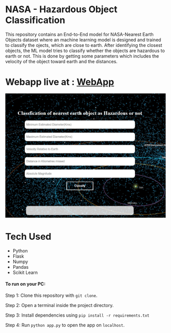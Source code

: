 # NASA - Hazardous Object Classification
   This repository contains an End-to-End model for NASA-Nearest Earth Objects dataset where an machine learning model is designed and trained to classify the ojects, which are close to earth.
   After identifying the closest objects, the ML model tries to classify whether the objects are hazardous to earth or not. This is done by getting some parameters which includes the velocity of the object toward earth
   and the distances.
   
# Webapp live at : [WebApp](https://nasa-hazardousobj-classify.herokuapp.com/)
   
   ![alt text](https://github.com/ParthivAkilesh/NASA-HazardousObject-classification/blob/main/webapp.jpg)
   
# Tech Used
   
   - Python
   - Flask
   - Numpy
   - Pandas
   - Scikit Learn
   
#### To run on your PC:
 Step 1: Clone this repository with `git clone`.
 
 Step 2: Open a terminal inside the project directory.
 
 Step 3: Install dependencies using `pip install -r requirements.txt`
 
 Step 4: Run `python app.py` to open the app on `localhost`.
   
   
